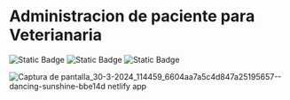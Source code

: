 # Administracion de paciente para Veterianaria

![Static Badge](https://img.shields.io/badge/HTML-orange)
![Static Badge](https://img.shields.io/badge/TAILWIND-ed9de8)
![Static Badge](https://img.shields.io/badge/JAVASCRIPT-yellow)

![Captura de pantalla_30-3-2024_114459_6604aa7a5c4d847a25195657--dancing-sunshine-bbe14d netlify app](https://github.com/Codermex-freelance/AdmPaciente/assets/143505447/03e1d1cd-2bc1-4ed8-b23e-3f482a0dbcc6)
